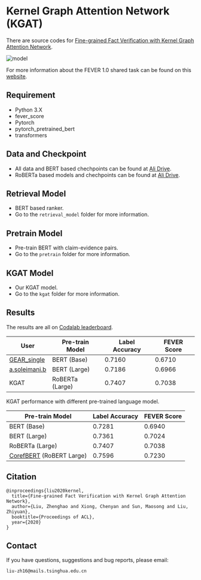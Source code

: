 # Kernel Graph Attention Network (KGAT)
There are source codes for [Fine-grained Fact Verification with Kernel Graph Attention Network](https://arxiv.org/abs/1910.09796).

![model](https://github.com/thunlp/KernelGAT/blob/master/model.png)

For more information about the FEVER 1.0 shared task can be found on this [website](http://fever.ai).


## Requirement
* Python 3.X
* fever_score
* Pytorch
* pytorch_pretrained_bert
* transformers


## Data and Checkpoint
* All data and BERT based chechpoints can be found at [Ali Drive](https://thunlp.oss-cn-qingdao.aliyuncs.com/KernelGAT/FEVER/KernelGAT.zip).
* RoBERTa based models and chechpoints can be found at [Ali Drive](https://thunlp.oss-cn-qingdao.aliyuncs.com/KernelGAT/FEVER/KernelGAT_roberta_large.zip).

## Retrieval Model
* BERT based ranker.
* Go to the ``retrieval_model`` folder for more information.


## Pretrain Model
* Pre-train BERT with claim-evidence pairs.
* Go to the ``pretrain`` folder for more information.


## KGAT Model
* Our KGAT model.
* Go to the ``kgat`` folder for more information.


## Results
The results are all on [Codalab leaderboard](https://competitions.codalab.org/competitions/18814#results).


| User | Pre-train Model| Label Accuracy| FEVER Score |
| -------- | -------- | --------  | --------  |
[GEAR_single](https://arxiv.org/pdf/1908.01843.pdf)|BERT \(Base\)|0\.7160|0\.6710|
|[a.soleimani.b](https://arxiv.org/pdf/1910.02655.pdf)|BERT \(Large\)|0\.7186|0\.6966 |
|KGAT |RoBERTa \(Large\)|0\.7407|0\.7038|


KGAT performance with different pre-trained language model.

| Pre-train Model| Label Accuracy| FEVER Score |
| --------  | -------- | -------- |
|BERT \(Base\)|0\.7281|0\.6940|
|BERT \(Large\)|0\.7361|0\.7024|
|RoBERTa \(Large\)|0\.7407|0\.7038|
|[CorefBERT](https://arxiv.org/abs/2004.06870) \(RoBERT Large\)|0\.7596|0\.7230|




## Citation
```
@inproceedings{liu2020kernel,
  title={Fine-grained Fact Verification with Kernel Graph Attention Network},
  author={Liu, Zhenghao and Xiong, Chenyan and Sun, Maosong and Liu, Zhiyuan},
  booktitle={Proceedings of ACL},
  year={2020}
}
```

## Contact
If you have questions, suggestions and bug reports, please email:
```
liu-zh16@mails.tsinghua.edu.cn
```